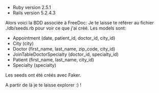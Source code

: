 * Ruby version
2.5.1
* Rails version
5.2.4.3



Alors voici la BDD associée à FreeDoc:
Je te laisse te référer au fichier ./db/seeds.rb pour voir ce que j'ai créé.
Les models sont:

* Appointment (date, patient_id, doctor_id, city_id)
* City (city)
* Doctor (first_name, last_name, zip_code, city_id)
* JoinTableDoctorSpecialty (doctor_id, specialty_id)
* Patient (first_name, last_name, city_id)
* Specialty (specialty)

Les seeds ont été créés avec Faker.


A partir de là je te laisse explorer :) !
